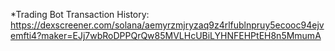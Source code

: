 *Trading Bot Transaction History:
https://dexscreener.com/solana/aemyrzmjryzaq9z4rlfublnpruy5ecooc94ejvemfti4?maker=EJj7wbRoDPPQrQw85MVLHcUBiLYHNFEHPtEH8n5MmumA
